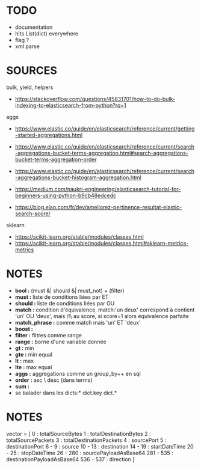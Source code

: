 # TODO

* documentation
* hits List(dict) everywhere
* flag ? 
* xml parse

# SOURCES

bulk, yield, helpers
* https://stackoverflow.com/questions/45831701/how-to-do-bulk-indexing-to-elasticsearch-from-python?rq=1

aggs
* https://www.elastic.co/guide/en/elasticsearch/reference/current/getting-started-aggregations.html
* https://www.elastic.co/guide/en/elasticsearch/reference/current/search-aggregations-bucket-terms-aggregation.html#search-aggregations-bucket-terms-aggregation-order
* https://www.elastic.co/guide/en/elasticsearch/reference/current/search-aggregations-bucket-histogram-aggregation.html

* https://medium.com/naukri-engineering/elasticsearch-tutorial-for-beginners-using-python-b9cb48edcedc
* https://blog.elao.com/fr/dev/ameliorez-pertinence-resultat-elastic-search-score/

sklearn
* https://scikit-learn.org/stable/modules/classes.html
* https://scikit-learn.org/stable/modules/classes.html#sklearn-metrics-metrics

# NOTES

* **bool   :** (must &| should &| must_not) + (filter)
* **must   :** liste de conditions liées par ET
* **should :** liste de conditions liées par OU
* **match  :** condition d'équivalence, match:'un deux' correspond à contient 'un' OU 'deux', mais /!\ au score, si score=1 alors équivalence parfaite
* **match_phrase :** comme match mais 'un' ET 'deux'
* **boost  :**
* **filter :** filtres comme range
* **range  :** borne d'une variable donnée
* **gt     :** min
* **gte    :** min equal
* **lt     :** max
* **lte    :** max equal
* **aggs   :** aggregations comme un group_by++ en sql
* **order  :** asc \ desc (dans terms)
* **sum    :**
* se balader dans les dicts:* dict.key dict.*

# NOTES

vector = [
      0       : totalSourceBytes
      1       : totalDestinationBytes
      2       : totalSourcePackets
      3       : totalDestinationPackets
      4       : sourcePort
      5       : destinationPort
      6 -   9 : source
     10 -  13 : destination
     14 -  19 : startDateTime
     20 -  25 : stopDateTime
     26 - 280 : sourcePayloadAsBase64
    281 - 535 : destinationPayloadAsBase64
    536 - 537 : direction
]
